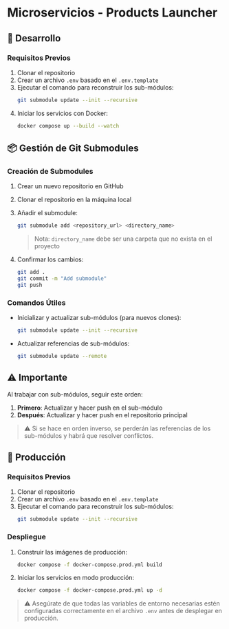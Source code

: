 # Microservicios - Products Launcher

## 🚀 Desarrollo

### Requisitos Previos
1. Clonar el repositorio
2. Crear un archivo `.env` basado en el `.env.template`
3. Ejecutar el comando para reconstruir los sub-módulos:
   ```bash
   git submodule update --init --recursive
   ```
4. Iniciar los servicios con Docker:
   ```bash
   docker compose up --build --watch
   ```

## 📦 Gestión de Git Submodules

### Creación de Submodules
1. Crear un nuevo repositorio en GitHub
2. Clonar el repositorio en la máquina local
3. Añadir el submodule:
   ```bash
   git submodule add <repository_url> <directory_name>
   ```
   > Nota: `directory_name` debe ser una carpeta que no exista en el proyecto

4. Confirmar los cambios:
   ```bash
   git add .
   git commit -m "Add submodule"
   git push
   ```

### Comandos Útiles
- Inicializar y actualizar sub-módulos (para nuevos clones):
  ```bash
  git submodule update --init --recursive
  ```
- Actualizar referencias de sub-módulos:
  ```bash
  git submodule update --remote
  ```

## ⚠️ Importante
Al trabajar con sub-módulos, seguir este orden:
1. **Primero**: Actualizar y hacer push en el sub-módulo
2. **Después**: Actualizar y hacer push en el repositorio principal

> ⚠️ Si se hace en orden inverso, se perderán las referencias de los sub-módulos y habrá que resolver conflictos.

## 🚀 Producción

### Requisitos Previos
1. Clonar el repositorio
2. Crear un archivo `.env` basado en el `.env.template`
3. Ejecutar el comando para reconstruir los sub-módulos:
   ```bash
   git submodule update --init --recursive
   ```

### Despliegue
1. Construir las imágenes de producción:
   ```bash
   docker compose -f docker-compose.prod.yml build
   ```

2. Iniciar los servicios en modo producción:
   ```bash
   docker compose -f docker-compose.prod.yml up -d
   ```

> ⚠️ Asegúrate de que todas las variables de entorno necesarias estén configuradas correctamente en el archivo `.env` antes de desplegar en producción.